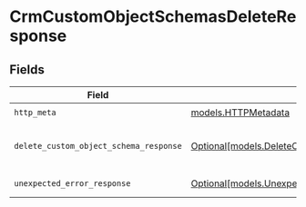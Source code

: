 # CrmCustomObjectSchemasDeleteResponse


## Fields

| Field                                                                                              | Type                                                                                               | Required                                                                                           | Description                                                                                        |
| -------------------------------------------------------------------------------------------------- | -------------------------------------------------------------------------------------------------- | -------------------------------------------------------------------------------------------------- | -------------------------------------------------------------------------------------------------- |
| `http_meta`                                                                                        | [models.HTTPMetadata](../models/httpmetadata.md)                                                   | :heavy_check_mark:                                                                                 | N/A                                                                                                |
| `delete_custom_object_schema_response`                                                             | [Optional[models.DeleteCustomObjectSchemaResponse]](../models/deletecustomobjectschemaresponse.md) | :heavy_minus_sign:                                                                                 | Custom object schema deleted                                                                       |
| `unexpected_error_response`                                                                        | [Optional[models.UnexpectedErrorResponse]](../models/unexpectederrorresponse.md)                   | :heavy_minus_sign:                                                                                 | Unexpected error                                                                                   |